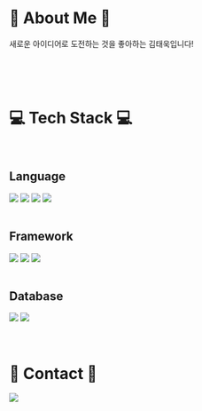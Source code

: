 <!--<div>-->
  
  <!--Header-->
  <!--![header](https://capsule-render.vercel.app/api?type=waving&color=gradient&height=300&section=header&text=Good%20to%20see%20you%20%F0%9F%A4%97)-->
  
<!--</div>-->

<div>
  <h1>👀 About Me 👀</h1>
  <p>새로운 아이디어로 도전하는 것을 좋아하는 김태욱입니다!</p>
  <br/>
  <br/>
  <br/>

  
  <h1>💻 Tech Stack 💻</h1>
  <br/>
  
  <h2>Language</h2>
  <!--JavaScript-->
  <img src="https://img.shields.io/badge/JavaScript-F7DF1E?style=flat-square&logo=JavaScript&logoColor=white"/>
  <!--TypeScript-->
  <img src="https://img.shields.io/badge/TypeScript-3178C6?style=flat-square&logo=TypeScript&logoColor=white"/>
  <!--HTML5-->
  <img src="https://img.shields.io/badge/HTML5-E34F26?style=flat-square&logo=HTML5&logoColor=white"/>
  <!--CSS-->
  <img src="https://img.shields.io/badge/CSS3-1572B6?style=flat-square&logo=CSS3&logoColor=white"/>
  <br/>
  <br/>
  
  <h2>Framework</h2>
  <!--React-->
  <img src="https://img.shields.io/badge/React-61DAFB?style=flat-square&logo=React&logoColor=white&Color=white"/>
  <!--Nextjs-->
  <img src="https://img.shields.io/badge/Next.js-000000?style=flat-square&logo=Next.js&logoColor=white"/>
  <!--Tailwind CSS-->
  <img src="https://img.shields.io/badge/TailwindCSS-06B6D4?style=flat-square&logo=TailwindCSS&logoColor=white"/>
  <br/>
  <br/>

  <h2>Database</h2>
  <!--PostgreSQL-->
  <img src="https://img.shields.io/badge/PostgreSQL-4169E1?style=flat-square&logo=PostgreSQL&logoColor=white"/>
  <!--Prisma-->
  <img src="https://img.shields.io/badge/Prisma-2D3748?style=flat-square&logo=Prisma&logoColor=white"/>
  <br/>
  <br/>
  <br/>

  <h1>💬 Contact 💬</h1>
  <!--Instagram-->
  <a href=https://www.instagram.com/taewok__/>
    <img src="https://img.shields.io/badge/Instagram-FF0069?style=flat-square&logo=Instagram&logoColor=white"/>
  </a>
  <br/>
  
  
  <!--### ETC-->
  <!--Amazon AWS-->
  <!--<img src="https://img.shields.io/badge/Amazon AWS-232F3E?style=flat-square&logo=Amazon AWS&logoColor=white"/>-->
  <!--<br/>-->
  <!--<br/>-->
  
  <!--## 🤔 Github Stats-->
  <!--[![Anurag's GitHub stats](https://github-readme-stats.vercel.app/api?username=Jiyu-Kim)](https://github.com/anuraghazra/github-readme-stats)-->
  <!--<br/>-->
  <!--[![Top Langs](https://github-readme-stats.vercel.app/api/top-langs/?username=Jiyu-Kim)](https://github.com/anuraghazra/github-readme-stats)-->
  
</div>

<!--
**Jiyu-Kim/Jiyu-Kim** is a ✨ _special_ ✨ repository because its `README.md` (this file) appears on your GitHub profile.

Here are some ideas to get you started:
- Hi there 👋
- 🔭 I’m currently working on ...
- 🌱 I’m currently learning ...
- 👯 I’m looking to collaborate on ...
- 🤔 I’m looking for help with ...
- 💬 Ask me about ...
- 📫 How to reach me: ...
- 😄 Pronouns: ...
- ⚡ Fun fact: ...
-->
